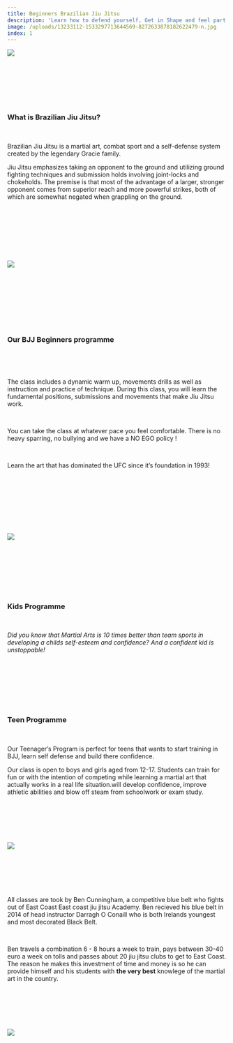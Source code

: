 ```yaml
---
title: Beginners Brazilian Jiu Jitsu
description: 'Learn how to defend yourself, Get in Shape and feel part of a team with our beginners BJJ programme.'
image: /uploads/13233112-1533297713644569-8272633878182622479-n.jpg
index: 1
---
```



![](/uploads/versions/13233112-1533297713644569-8272633878182622479-n---x----849-835x---.jpg)

### &nbsp;

&nbsp;

&nbsp;

### **What is Brazilian Jiu Jitsu?**

&nbsp;

Brazilian Jiu Jitsu is a martial art, combat sport and a self-defense system created by the legendary Gracie family.

Jiu Jitsu emphasizes taking an opponent to the ground and utilizing ground fighting techniques and submission holds involving joint-locks and chokeholds. The premise is that most of the advantage of a larger, stronger opponent comes from superior reach and more powerful strikes, both of which are somewhat negated when grappling on the ground.

&nbsp;

&nbsp;

&nbsp;

&nbsp;

![](/uploads/versions/13503065-1545179569123050-2793428467608878279-o---x----1176-540x---.jpg)&nbsp;&nbsp;

### &nbsp;

### &nbsp;

### &nbsp;

### **Our BJJ Beginners programme**

&nbsp;

&nbsp;

The class includes a dynamic warm up, movements drills as well as instruction and practice of technique. During this class, you will learn the fundamental positions, submissions and movements that make Jiu Jitsu work.&nbsp;

&nbsp;

You can take the class at whatever pace you feel comfortable. There is no heavy sparring, no bullying and we have a NO EGO policy ! &nbsp;

&nbsp;

Learn the art that has dominated the UFC since it’s foundation in 1993!

&nbsp;

&nbsp;

&nbsp;

&nbsp;

### ![](/uploads/versions/20170727-1731520---x----1136-639x---.jpg)

### &nbsp;

### &nbsp;

&nbsp;

### **Kids Programme**

&nbsp;

*Did you know that Martial Arts is 10 times better than team sports in developing a childs self-esteem and confidence? And a confident kid is unstoppable!*

### &nbsp;

&nbsp;

### &nbsp;

### **Teen Programme**

&nbsp;

Our Teenager’s Program is perfect for teens that wants to start training in BJJ, learn self defense and build there confidence.

Our class is open to boys and girls aged from 12-17. Students can train for fun or with the intention of competing while learning a martial art that actually works in a real life situation.will develop confidence, improve athletic abilities and blow off steam from schoolwork or exam study.

&nbsp;

&nbsp;

&nbsp;

![](/uploads/versions/img-20170730-wa0004-1---x----359-639x---.jpg)

&nbsp;

&nbsp;

&nbsp;

All classes are took by Ben Cunningham, a competitive blue belt who fights out of East Coast East coast jiu jitsu Academy. Ben recieved his blue belt in 2014 of head instructor Darragh O Conaill who is both Irelands youngest and most decorated Black Belt.

&nbsp;

Ben travels a combination 6 - 8 hours a week to train, pays between 30-40 euro a week on tolls and passes about 20 jiu jitsu clubs to get to East Coast. The reason he makes this investment of time and money is so he can provide himself and his students with **the very best** knowlege of the martial art in the country.

&nbsp;

&nbsp;

&nbsp;

![](/uploads/versions/19055184-635938069928094-3867460336403018773-o---x----720-477x---.jpg)